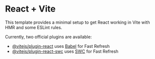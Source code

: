 # React + Vite

This template provides a minimal setup to get React working in Vite with HMR and some ESLint rules.

Currently, two official plugins are available:

- [@vitejs/plugin-react](https://github.com/vitejs/vite-plugin-react/blob/main/packages/plugin-react/README.md) uses [Babel](https://babeljs.io/) for Fast Refresh
- [@vitejs/plugin-react-swc](https://github.com/vitejs/vite-plugin-react-swc) uses [SWC](https://swc.rs/) for Fast Refresh


<!-- passaggi principali:

apriamo PowerShell >
andiamo sulla cartella padre >
creiamo la cartella usando npm create vite@latest >
spostiamoci sulla cartella appena creata >
installiamo npm usando npm install >
apriamo la cartella su VScode >
installiamo react-ruter-dom usando npm install react-ruter-dom >
installiamo axios per poter richiamare le API con npm install axios >
avviamo il server con npm run dev >


IN SRC :
creiamo una cartella pages dove creiamo i nostri file per le pagine 
creiamo una cartella layouts dove creiamo il file per il layout che devono seguire le nostre pagine


NEL NOSTRO FILE DI LAYOUT:
importiamo outlet da react-router-dom per il rendering delle rotte figlie
IN QUESTO CASO:
importiamo anche il componente Header 
nella nostra funzione utilizziamo i componenti <Header/> par avere sempre l'Header nelle nostre pagine e il componente <Outlet/> 


NEL FILE HEADER:
Importiamo Link e NavLink dalla libreria react-router-dom per la navigazione
import { Link, NavLink } from "react-router-dom";

nella funzione richiamiamo le rotte le altre pagine
export default function Header() {
    return (
        <header>
            <div className="nav-bar">
                {/* NavLink per la navigazione alle pagine */}
                <NavLink to="/">Homepage</NavLink>
                <NavLink to="/chisiamo">Chi Siamo</NavLink>
                <NavLink to="/listpost">Lista dei post</NavLink>

            </div>
        </header>
    )
}



NEI FILE CONTENUTI NELLA CARTELLA PAGES:
inseriamo i contenuti relativi ad ogni pagina



NEL FILE App.jsx (FILE PRINCIPALE)
importiamo gli elementi della libreria di gestione delle rotte
(import { BrowserRouter, Routes, Route } from "react-router-dom";)

importiamo il file per il Layout
import DefaultLayout from "./layouts/DefaultLayout";

importiamo i file contenuti nella cartella Pages
import HomePage from "./pages/HomePage"
import ChiSiamo from "./pages/ChiSiamo"
import ListPost from "./pages/ListPost"

nel return della nostra funzione inseriamo i componenti da visualizzare usando gli elementi di react-router-dom
function App() {

  return (

    <BrowserRouter>
      <Routes>
        {/* DefaultLayout viene utilizzato come layout di default per le rotte */}
        <Route element={<DefaultLayout />}>
          {/* Definizione delle rotte */}
          <Route path="/" element={<HomePage />} />
          <Route path="/chisiamo" element={<ChiSiamo />} />
          <Route path="/listpost" element={<ListPost />} />

        </Route>
      </Routes>
    </BrowserRouter>
  )}
  
 -->